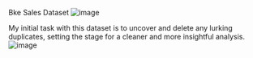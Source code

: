 Bke Sales Dataset
![image](https://github.com/Stran251/excel_project/assets/99199099/0dcdd12c-a48a-4687-9504-a09259edcdeb)



My initial task with this dataset is to uncover and delete any lurking duplicates, setting the stage for a cleaner and more insightful analysis.
![image](https://github.com/Stran251/excel_project/assets/99199099/defa7270-d47c-43e0-b9ab-f81ddbaa86ab)

